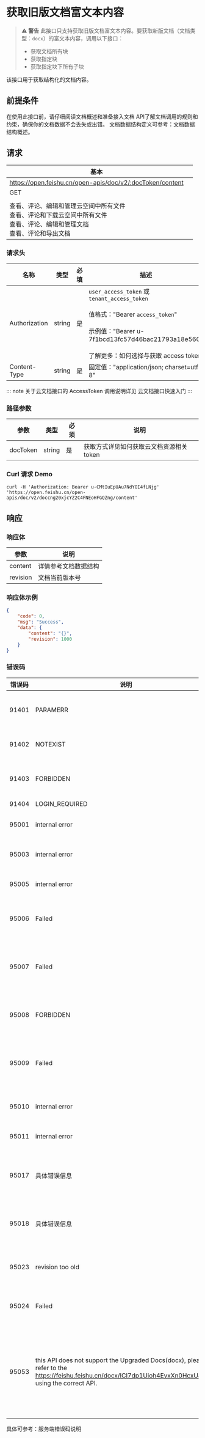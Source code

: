 # 获取旧版文档富文本内容



> **⚠️ 警告**
> 此接口只支持获取旧版文档富文本内容。要获取新版文档（文档类型：`docx`）的富文本内容，调用以下接口：
> - 获取文档所有块
> - 获取指定块
> - 获取指定块下所有子块


该接口用于获取结构化的文档内容。

## 前提条件

在使用此接口前，请仔细阅读文档概述和准备接入文档 API了解文档调用的规则和约束，确保你的文档数据不会丢失或出错。 
文档数据结构定义可参考：文档数据结构概述。

## 请求
| 基本 |  |
| --- | --- |
| https://open.feishu.cn/open-apis/doc/v2/:docToken/content |
| GET |
|  |
| 查看、评论、编辑和管理云空间中所有文件<br>查看、评论和下载云空间中所有文件<br>查看、评论、编辑和管理文档<br>查看、评论和导出文档 |




### 请求头
| 名称 | 类型 | 必填 | 描述 |
| --- | --- | --- | --- |
| Authorization | string | 是 | `user_access_token` 或 `tenant_access_token`<br> <br>值格式："Bearer `access_token`"<br><br>示例值："Bearer u-7f1bcd13fc57d46bac21793a18e560"<br> <br> 了解更多：如何选择与获取 access token |
| Content-Type | string | 是 | 固定值："application/json; charset=utf-8" |



::: note
关于云文档接口的 AccessToken 调用说明详见 云文档接口快速入门
:::
<br>
### 路径参数

| 参数          | 类型   | 必须 | 说明 | 
| ------------- | ------ | ---- | --------- | 
| docToken      | string | 是   | 获取方式详见如何获取云文档资源相关 token | 

### Curl 请求 Demo
```
curl -H 'Authorization: Bearer u-CMtIuEpUAu7NdYOI4fLNjg' 'https://open.feishu.cn/open-apis/doc/v2/doccng20xjcYZ2C4FNEoHFGQZng/content'
```

## 响应
### 响应体
| 参数     | 说明                              |
| -------- | --------------------------------- |
| content  | 详情参考文档数据结构 |
| revision | 文档当前版本号                    |
### 响应体示例

```json
{
    "code": 0,
    "msg": "Success",
    "data": {
        "content": "{}",
        "revision": 1000  
    }
}
```

### 错误码
| 错误码 | 说明 | 排查建议 |
| --- | --- | --- |
| 91401 | PARAMERR | 参数出现错误，检查参数有效性 |
| 91402 | NOTEXIST | 未找到，检查token是否有效 |
| 91403 | FORBIDDEN | 没有权限，检查是否有文档读权限 |
| 91404 | LOGIN_REQUIRED | 需要登录 |
| 95001 | internal error | 内部错误，请稍后重试 |
| 95003 | internal error | 内部错误，请稍后重试 |
| 95005 | internal error | 内部错误，请稍后重试 |
| 95006 | Failed | 文档未找到，检查token是否有效 |
| 95007 | Failed | 文档已删除，已删除文件无法获取文档meta信息 |
| 95008 | FORBIDDEN | 检查用户对文档、文件夹的权限 |
| 95009 | Failed | 没有权限，检查是否有文档读权限。添加文档权限 |
| 95010 | internal error | 内部错误，请稍后重试 |
| 95011 | internal error | 内部错误，请稍后重试 |
| 95017 | 具体错误信息 | 读取文档内容失败，检查revison是否正确 |
| 95018 | 具体错误信息 | 解析文档内容失败，详见具体错误信息 |
| 95023 | revision too old | 版本号太老，请使用最新版本号 |
| 95024 | Failed | 参数无效，检查参数有效性 |
| 95053 | this API does not support the Upgraded Docs(docx), please refer to the https://feishu.feishu.cn/docx/ICI7dp1Uioh4EvxXn0HcxUapn0c using the correct API. | 此 API 不支持新版文档（docx），请参考[新版文档 OpenAPI 接入指引](https://feishu.feishu.cn/docx/ICI7dp1Uioh4EvxXn0HcxUapn0c)使用正确的 API。 |


具体可参考：服务端错误码说明